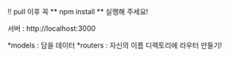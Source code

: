 !! pull 이후 꼭 ** npm install ** 실행해 주세요!

서버 : http://localhost:3000

*models : 담을 데이터
*routers : 자신의 이름 디렉토리에 라우터 만들기!

